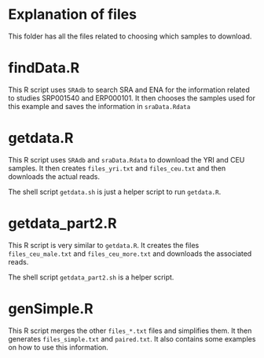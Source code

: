 Explanation of files
====================

This folder has all the files related to choosing which samples to download.

# findData.R

This R script uses `SRAdb` to search SRA and ENA for the information related to studies SRP001540 and ERP000101. It then chooses the samples used for this example and saves the information in `sraData.Rdata`

# getdata.R

This R script uses `SRAdb` and `sraData.Rdata` to download the YRI and CEU samples. It then creates `files_yri.txt` and `files_ceu.txt` and then downloads the actual reads.

The shell script `getdata.sh` is just a helper script to run `getdata.R`.

# getdata_part2.R

This R script is very similar to `getdata.R`. It creates the files `files_ceu_male.txt` and `files_ceu_more.txt` and downloads the associated reads. 

The shell script `getdata_part2.sh` is a helper script.

# genSimple.R

This R script merges the other `files_*.txt` files and simplifies them. It then generates `files_simple.txt` and `paired.txt`. It also contains some examples on how to use this information.
